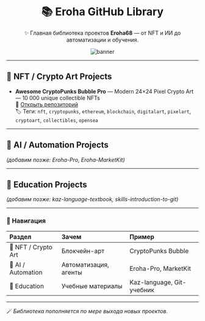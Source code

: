 <div align="center">

# 📚 Eroha GitHub Library  
✨ Главная библиотека проектов **Eroha68** — от NFT и ИИ до автоматизации и обучения.

<!-- Баннер можно добавить позже, оставим заглушку -->
![banner](https://via.placeholder.com/1200x300?text=Eroha+GitHub+Library)

</div>

---

## 🎨 NFT / Crypto Art Projects  

- **Awesome CryptoPunks Bubble Pro** — Modern 24×24 Pixel Crypto Art — 10 000 unique collectible NFTs  
  🔗 [Открыть репозиторий](https://github.com/Eroha68/awesome-cryptopunks-bubble-pro)  
  🏷️ Теги: `nft`, `cryptopunks`, `ethereum`, `blockchain`, `digitalart`, `pixelart`, `cryptoart`, `collectibles`, `opensea`

---

## 🤖 AI / Automation Projects  
*(добавим позже: Eroha-Pro, Eroha-MarketKit)*

---

## 📘 Education Projects  
*(добавим позже: kaz-language-textbook, skills-introduction-to-git)*

---

### 🧭 Навигация  
| Раздел | Зачем | Пример |
|:--|:--|:--|
| 🎨 NFT / Crypto Art | Блокчейн-арт | CryptoPunks Bubble |
| 🤖 AI / Automation | Автоматизация, агенты | Eroha-Pro, MarketKit |
| 📘 Education | Учебные материалы | Kaz-language, Git-учебник |

---

🪄 *Библиотека пополняется по мере выхода новых проектов.*

